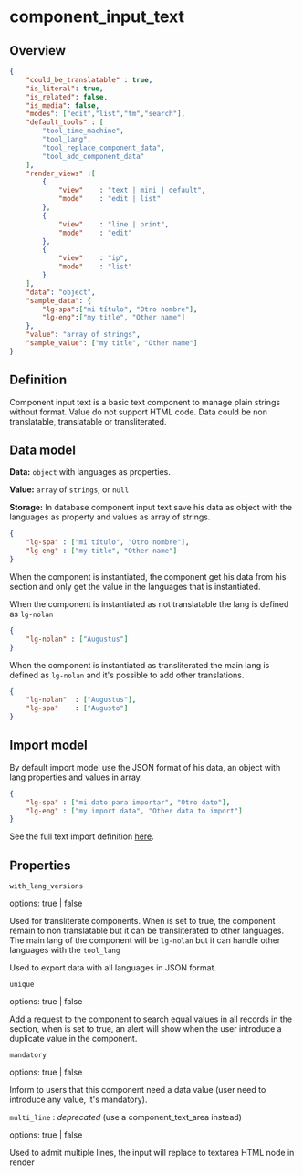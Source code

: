 # component_input_text

## Overview

```json
{
    "could_be_translatable" : true,
    "is_literal": true,
    "is_related": false,
    "is_media": false,
    "modes": ["edit","list","tm","search"],
    "default_tools" : [
        "tool_time_machine", 
        "tool_lang", 
        "tool_replace_component_data", 
        "tool_add_component_data"
    ],
    "render_views" :[
        {
            "view"    : "text | mini | default",
            "mode"    : "edit | list"
        },
        {
            "view"    : "line | print",
            "mode"    : "edit"
        },       
        {
            "view"    : "ip",
            "mode"    : "list"
        }
    ],
    "data": "object",
    "sample_data": {
        "lg-spa":["mi título", "Otro nombre"],
        "lg-eng":["my title", "Other name"]
    },
    "value": "array of strings",
    "sample_value": ["my title", "Other name"]
}
```

## Definition

Component input text is a basic text component to manage plain strings without format. Value do not support HTML code. Data could be non translatable, translatable or transliterated.

## Data model

**Data:** `object` with languages as properties.

**Value:** `array` of `strings`, or `null`

**Storage:** In database component input text save his data as object with the languages as property and values as array of strings.

```json
{
    "lg-spa" : ["mi título", "Otro nombre"],
    "lg-eng" : ["my title", "Other name"]
}
```

When the component is instantiated, the component get his data from his section and only get the value in the languages that is instantiated.

When the component is instantiated as not translatable the lang is defined as `lg-nolan`

```json
{
    "lg-nolan" : ["Augustus"]
}
```

When the component is instantiated as transliterated the main lang is defined as `lg-nolan` and it's possible to add other translations.

```json
{
    "lg-nolan"  : ["Augustus"],
    "lg-spa"    : ["Augusto"]
}
```

## Import model

By default import model use the JSON format of his data, an object with lang properties and values in array.

```json
{
    "lg-spa" : ["mi dato para importar", "Otro dato"],
    "lg-eng" : ["my import data", "Other data to import"]
}
```

See the full text import definition [here](../importing_data.md#plain-text).

## Properties

`with_lang_versions`

options: true | false

Used for transliterate components. When is set to true, the component remain to non translatable but it can be transliterated to other languages. The main lang of the component will be `lg-nolan` but it can handle other languages with the `tool_lang`

Used to export data with all languages in JSON format.

`unique`

options: true | false

Add a request to the component to search equal values in all records in the section, when is set to true, an alert will show when the user introduce a duplicate value in the component.

`mandatory`

options: true | false

Inform to users that this component need a data value (user need to introduce any value, it's mandatory).

`multi_line` : *deprecated* (use a component_text_area instead)

options: true | false

Used to admit multiple lines, the input will replace to textarea HTML node in render
